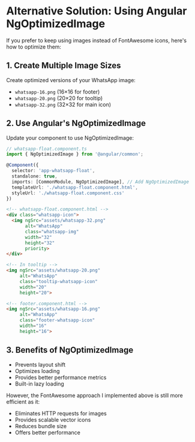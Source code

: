 # Alternative Solution: Using Angular NgOptimizedImage

If you prefer to keep using images instead of FontAwesome icons, here's how to optimize them:

## 1. Create Multiple Image Sizes

Create optimized versions of your WhatsApp image:
- `whatsapp-16.png` (16×16 for footer)
- `whatsapp-20.png` (20×20 for tooltip)
- `whatsapp-32.png` (32×32 for main icon)

## 2. Use Angular's NgOptimizedImage

Update your component to use NgOptimizedImage:

```typescript
// whatsapp-float.component.ts
import { NgOptimizedImage } from '@angular/common';

@Component({
  selector: 'app-whatsapp-float',
  standalone: true,
  imports: [CommonModule, NgOptimizedImage], // Add NgOptimizedImage
  templateUrl: './whatsapp-float.component.html',
  styleUrl: './whatsapp-float.component.css'
})
```

```html
<!-- whatsapp-float.component.html -->
<div class="whatsapp-icon">
  <img ngSrc="assets/whatsapp-32.png" 
       alt="WhatsApp" 
       class="whatsapp-img" 
       width="32" 
       height="32"
       priority>
</div>

<!-- In tooltip -->
<img ngSrc="assets/whatsapp-20.png" 
     alt="WhatsApp" 
     class="tooltip-whatsapp-icon" 
     width="20" 
     height="20">
```

```html
<!-- footer.component.html -->
<img ngSrc="assets/whatsapp-16.png" 
     alt="WhatsApp" 
     class="footer-whatsapp-icon" 
     width="16" 
     height="16">
```

## 3. Benefits of NgOptimizedImage
- Prevents layout shift
- Optimizes loading
- Provides better performance metrics
- Built-in lazy loading

However, the FontAwesome approach I implemented above is still more efficient as it:
- Eliminates HTTP requests for images
- Provides scalable vector icons
- Reduces bundle size
- Offers better performance